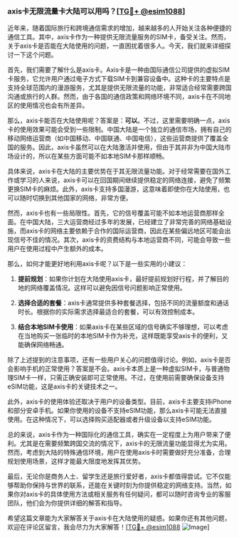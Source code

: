 ### axis卡无限流量卡大陆可以用吗？[[TG💪+ @esim1088](https://t.me/s/esim1088)]

近年来，随着国际旅行和跨境通信需求的增加，越来越多的人开始关注各种便捷的通信工具。其中，axis卡作为一种提供无限流量服务的SIM卡，备受关注。然而，关于axis卡是否能在大陆使用的问题，一直困扰着很多人。今天，我们就来详细探讨一下这个问题。

首先，我们需要了解什么是axis卡。Axis卡是一种由国际通信公司提供的虚拟SIM卡服务，它允许用户通过电子方式下载SIM卡到兼容设备中。这种卡的主要特点是支持全球范围内的漫游服务，尤其是提供无限流量的功能，非常适合经常需要跨国沟通或旅行的人群。然而，由于各国的通信政策和网络环境不同，axis卡在不同地区的使用情况也会有所差异。

那么，axis卡能否在大陆使用呢？答案是：**可以**。不过，这里需要明确一点，axis卡的使用效果可能会受到一些限制。中国大陆是一个独立的通信市场，拥有自己的移动网络运营商（如中国移动、中国联通、中国电信），这些运营商提供了覆盖全国的服务。因此，axis卡虽然可以在大陆激活并使用，但由于其并非为中国大陆市场设计的，所以在某些方面可能不如本地SIM卡那样顺畅。

具体来说，axis卡在大陆的主要优势在于其无限流量功能。对于经常需要在国外工作或学习的人来说，axis卡可以在回国期间继续提供稳定的网络连接，避免了频繁更换SIM卡的麻烦。此外，axis卡支持多国漫游，这意味着即使你在大陆使用，也可以随时切换到其他国家的网络，非常方便。

然而，axis卡也有一些局限性。首先，它的信号覆盖可能不如本地运营商那样全面。在中国大陆，三大运营商经过多年的发展，已经建立了非常完善的网络基础设施，而axis卡的网络主要依赖于合作的国际运营商，因此在某些偏远地区可能会出现信号不佳的情况。其次，axis卡的资费结构与本地运营商不同，可能会导致一些用户在使用过程中产生额外的成本。

那么，如何才能更好地利用axis卡呢？以下是一些实用的小建议：

1. **提前规划**：如果你计划在大陆使用axis卡，最好提前规划好行程，并了解目的地的网络覆盖情况。这样可以避免因信号问题影响正常使用。
   
2. **选择合适的套餐**：axis卡通常提供多种套餐选择，包括不同的流量额度和通话时长。根据你的实际需求选择最适合的套餐，可以有效控制成本。

3. **结合本地SIM卡使用**：如果axis卡在某些区域的信号确实不够理想，可以考虑在当地购买一张临时的本地SIM卡作为补充，这样既能享受axis卡的便利，又能确保网络畅通。

除了上述提到的注意事项，还有一些用户关心的问题值得讨论。例如，axis卡是否会影响手机的正常使用？答案是不会。axis卡本质上是一种虚拟SIM卡，与普通物理SIM卡一样，只需正确安装即可正常使用。不过，在使用前需要确保设备支持eSIM功能，这是axis卡的关键技术之一。

此外，axis卡的使用体验还取决于用户的设备类型。目前，axis卡主要支持iPhone和部分安卓手机。如果你使用的设备不支持eSIM功能，那么axis卡可能无法直接使用。在这种情况下，可以选择购买适配器或者升级设备以支持eSIM功能。

总的来说，axis卡作为一种国际化的通信工具，确实在一定程度上为用户带来了便利。尤其是在需要频繁跨国交流的情况下，axis卡的无限流量功能显得尤为实用。然而，考虑到大陆的特殊通信环境，用户在使用axis卡时需要做好充分准备，合理规划使用场景，这样才能最大限度地发挥其优势。

最后，无论你是商务人士、留学生还是旅行爱好者，axis卡都值得尝试。它不仅能够帮助你保持与世界的联系，还能在关键时刻为你提供稳定的网络支持。当然，如果你对axis卡的具体使用方法或相关服务有任何疑问，都可以随时咨询专业的客服团队，他们会为你提供详细的解答和指导。

希望这篇文章能为大家解答关于axis卡在大陆使用的疑惑。如果你还有其他问题，欢迎在评论区留言，我会尽力为大家解答！[[TG💪+ @esim1088](https://t.me/s/esim1088) ![Image](https://i.postimg.cc/4NQfJmqS/Snipaste-2025-05-13-00-14-12.png)]